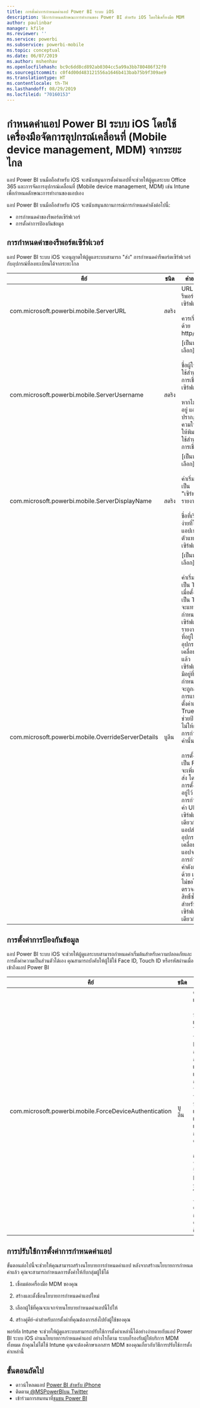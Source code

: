 ```yaml
---
title: การตั้งค่าการกำหนดค่าแอป Power BI ระบบ iOS
description: วิธีการกำหนดลักษณะการทำงานของ Power BI สำหรับ iOS โดยใช้เครื่องมือ MDM
author: paulinbar
manager: kfile
ms.reviewer: ''
ms.service: powerbi
ms.subservice: powerbi-mobile
ms.topic: conceptual
ms.date: 06/07/2019
ms.author: mshenhav
ms.openlocfilehash: bc9c6dd8cd892ab0304cc5a99a3bb780486f32f0
ms.sourcegitcommit: c0f4d00d483121556a1646b413bab75b9f309ae9
ms.translationtype: HT
ms.contentlocale: th-TH
ms.lasthandoff: 08/29/2019
ms.locfileid: "70160153"
---
```

# <a name="remotely-configure-power-bi-ios-app-using-mobile-device-management-mdm-tool"></a>กำหนดค่าแอป Power BI ระบบ iOS โดยใช้เครื่องมือจัดการอุปกรณ์เคลื่อนที่ (Mobile device management, MDM) จากระยะไกล

แอป Power BI บนมือถือสำหรับ iOS จะสนับสนุนการตั้งค่าแอปที่จะช่วยให้ผู้ดูแลระบบ Office 365 และการจัดการอุปกรณ์เคลื่อนที่ (Mobile device management, MDM) เช่น Intune เพื่อกำหนดลักษณะการทำงานของแอปเอง

แอป Power BI บนมือถือสำหรับ iOS จะสนับสนุนสถานการณ์การกำหนดค่าดังต่อไปนี้:

- การกำหนดค่าของรีพอร์ตเซิร์ฟเวอร์
- การตั้งค่าการป้องกันข้อมูล

## <a name="report-server-configuration"></a>การกำหนดค่าของรีพอร์ตเซิร์ฟเวอร์

แอป Power BI ระบบ iOS จะอนุญาตให้ผู้ดูแลระบบสามารถ "ส่ง" การกำหนดค่ารีพอร์ตเซิร์ฟเวอร์กับอุปกรณ์ที่ลงทะเบียนได้จากระยะไกล

| คีย์ | ชนิด | คำอธิบาย |
|---|---|---|
| com.microsoft.powerbi.mobile.ServerURL | สตริง | URL ของรีพอร์ตเซิร์ฟเวอร์<br><br>ควรเริ่มต้นด้วย http/https|
| com.microsoft.powerbi.mobile.ServerUsername | สตริง | [เป็นทางเลือก]<br><br>ชื่อผู้ใช้เพื่อใช้สำหรับการเชื่อมต่อเซิร์ฟเวอร์<br><br>หากไม่มีชื่ออยู่ แอปจะปรากฏข้อควมให้ผู้ใช้ให้พิมพ์ชื่อผู้ใช้สำหรับการเชื่อมต่อ|
| com.microsoft.powerbi.mobile.ServerDisplayName | สตริง | [เป็นทางเลือก]<br><br>ค่าเริ่มต้นเป็น "เซิร์ฟเวอร์รายงาน"<br><br>ชื่อที่เรียกง่ายที่ใช้ในแอปเพื่อเป็นตัวแทนเซิร์ฟเวอร์ |
| com.microsoft.powerbi.mobile.OverrideServerDetails | บูลีน | [เป็นทางเลือก]<br><br>ค่าเริ่มต้นเป็น True เมื่อตั้งค่าเป็น True จะแทนที่ข้อกำหนดของเซิร์ฟเวอร์รายงานใด ๆ ที่อยู่ในอุปกรณ์เคลื่อนที่อยู่แล้ว เซิร์ฟเวอร์ที่มีอยู่ที่ถูกกำหนดค่าไว้จะถูกลบ การแทนการตั้งค่าเป็น True ยังช่วยป้องกันไม่ให้ผู้ใช้ลบการกำหนดค่านั้นด้วย<br><br>การตั้งค่าเป็น False จะเพิ่มค่าที่ส่ง โดยคงการตั้งค่าที่มีอยู่ไว้ หากมีการกำหนดค่า URL เซิร์ฟเวอร์เดียวกันในแอปสำหรับอุปกรณ์เคลื่อนที่แล้ว แอปจะปิดการกำหนดค่าดังกล่าวด้วย แอปจะไม่ขอให้ผู้ใช้ตรวจสอบสิทธิ์ซ้ำสำหรับเซิร์ฟเวอร์เดียวกัน |

## <a name="data-protection-setting"></a>การตั้งค่าการป้องกันข้อมูล

แอป Power BI ระบบ iOS จะช่วยให้ผู้ดูแลระบบสามารถกำหนดค่าเริ่มต้นสำหรับความปลอดภัยและการตั้งค่าความเป็นส่วนตัวได้เอง คุณสามารถบังคับให้ผู้ใช้ใช้ Face ID, Touch ID หรือรหัสผ่านเมื่อเข้าถึงแอป Power BI

| คีย์ | ชนิด | คำอธิบาย |
|---|---|---|
| com.microsoft.powerbi.mobile.ForceDeviceAuthentication | บูลีน | ค่าเริ่มต้นเป็น False <br><br>ข้อมูลไบโอเมตริก เช่น TouchID หรือ FaceID อาจจำเป็นสำหรับผู้ใช้เพื่อเข้าถึงแอปบนอุปกรณ์ของพวกเขา หากจำเป็น ข้อมูลไบโอเมตริกจะใช้เพิ่มเติมนอกเหนือจากการรับรองความถูกต้อง<br><br>ถ้าใช้นโยบายการป้องกันแอป Microsoft ขอแนะนำให้ปิดใช้งานการตั้งค่านี้เพื่อป้องกันพร้อมท์คำสั่งการเข้าถึงสองครั้ง |

## <a name="deploying-app-configuration-settings"></a>การปรับใช้การตั้งค่าการกำหนดค่าแอป

ขั้นตอนต่อไปนี้จะช่วยให้คุณสามารถสร้างนโยบายการกำหนดค่าแอป หลังจากสร้างนโยบายการกำหนดค่าแล้ว คุณจะสามารถกำหนดการตั้งค่าให้กับกลุ่มผู้ใช้ได้

1. เชื่อมต่อเครื่องมือ MDM ของคุณ

2. สร้างและตั้งชื่อนโยบายการกำหนดค่าแอปใหม่

3. เลือกผู้ใช้ที่คุณจะแจกจ่ายนโยบายกำหนดค่าแอปนี้ไปให้

4. สร้างคู่คีย์-ค่าสำหรับการตั้งค่าที่คุณต้องการส่งไปยังผู้ใช้ของคุณ

พอร์ทัล Intune จะช่วยให้ผู้ดูแลระบบสามารถปรับใช้การตั้งค่าเหล่านี้ได้อย่างง่ายดายกับแอป Power BI ระบบ iOS ผ่านนโยบายการกำหนดค่าแอป
อย่างไรก็ตาม ระบบก็รองรับผู้ให้บริการ MDM ทั้งหมด ถ้าคุณไม่ได้ใช้ Intune คุณจะต้องศึกษาเอกสาร MDM ของคุณเกี่ยวกับวิธีการปรับใช้การตั้งค่าเหล่านี้

## <a name="next-steps"></a>ขั้นตอนถัดไป

* ดาวน์โหลดแอป [Power BI สำหรับ iPhone](http://go.microsoft.com/fwlink/?LinkId=522062)
* ติดตาม[ @MSPowerBIบน Twitter](https://twitter.com/MSPowerBI)
* เข้าร่วมการสนทนาที่[ชุมชน Power BI](http://community.powerbi.com/)
